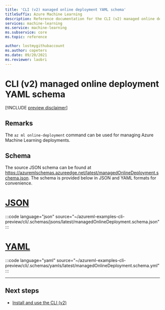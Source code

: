 ```yaml
---
title: 'CLI (v2) managed online deployment YAML schema'
titleSuffix: Azure Machine Learning
description: Reference documentation for the CLI (v2) managed online deployment YAML schema.
services: machine-learning
ms.service: machine-learning
ms.subservice: core
ms.topic: reference

author: lostmygithubaccount
ms.author: copeters
ms.date: 09/20/2021
ms.reviewer: laobri
---
```


# CLI (v2) managed online deployment YAML schema

[!INCLUDE [preview disclaimer](../../includes/machine-learning-preview-generic-disclaimer.md)]

## Remarks

The `az ml online-deployment` command can be used for managing Azure Machine Learning deployments.

## Schema

The source JSON schema can be found at https://azuremlschemas.azureedge.net/latest/managedOnlineDeployment.schema.json. The schema is provided below in JSON and YAML formats for convenience.

# [JSON](#tab/json)

:::code language="json" source="~/azureml-examples-cli-preview/cli/.schemas/jsons/latest/managedOnlineDeployment.schema.json":::

# [YAML](#tab/yaml)

:::code language="yaml" source="~/azureml-examples-cli-preview/cli/.schemas/yamls/latest/managedOnlineDeployment.schema.yml":::

---

## Next steps

- [Install and use the CLI (v2)](how-to-configure-cli.md)
